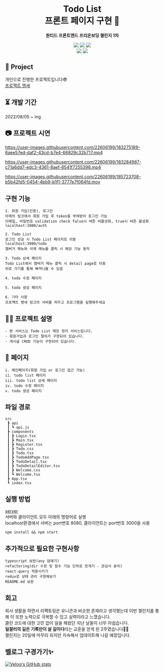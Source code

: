 <div align="center">

# Todo List <br/> 프론트 페이지 구현 📓

<b> 원티드 프론트엔드 프리온보딩 챌린지 1차 </b>

<p>
  <img src="https://img.shields.io/badge/React-^18.2.0-61DAFB?style=flat&logo=React&logoColor=white"/> 
  <img src="https://img.shields.io/badge/typescript-^4.7.4-3178c6?style=flat&logo=typescript&logoColor=white"/>
  <img src="https://img.shields.io/badge/node-v18.4.0-black?style=flat&logo=node&logoColor=white"/>
  <br/>
  <img src="https://img.shields.io/badge/Javscript-F7DF1E?style=flat&logo=Javascript&logoColor=white"/>
  <img src="https://img.shields.io/badge/CSS-DD3A0A?style=flat&logo=CSS3&logoColor=white"/>
</p>

</div>

## 📒 Project

개인으로 진행한 프로젝트입니다😎 <br/>
[프로젝트 명세](https://github.com/syoungee/wanted-pre-onboarding-challenge-fe-1-api)

## ⏳ 개발 기간

2022/08/05 ~ ing
<br/>

## 📷 프로젝트 시연

https://user-images.githubusercontent.com/22606199/183275189-6aee57ed-daf2-43cd-b7e4-66829c32b717.mp4

https://user-images.githubusercontent.com/22606199/183284987-c71a6dd7-edc3-4361-8aef-6541f7255398.mp4

https://user-images.githubusercontent.com/22606199/185723708-b5b42fd5-0454-4bb9-b1f1-3777e7f064fd.mov

## 구현 기능

```
1. 회원 가입(인증), 로그인
아래의 링크에서 회원 가입 후 token을 부여받아 로그인 가능
이메일, 비밀번호 validation check false시 버튼 비활성화, true시 버튼 활성화
localhost:3000/auth

2. Todo List
로그인 성공 시 Todo List 페이지로 이동
localhost:3000/todo
햄버거 메뉴와 삭제 메뉴를 클릭 시 해당 기능 동작

3. Todo 상세 페이지
Todo List에서 햄버거 메뉴 클릭 시 detail page로 이동
뒤로 가기를 통해 빠져나올 수 있음

4. todo 수정 페이지

5. todo 생성 페이지

6. 기타 사항
프로젝트 명세 링크의 서버를 띄우고 프로그램을 실행해주세요
```

## ✍🏻 프로젝트 설명

```
- 본 서비스는 Todo List 메모 정리 서비스입니다.
- 회원가입과 로그인 절차가 구현되어 있습니다.
- 게시글 CRUD 기능이 구현되어 있습니다.
```

## 📔 페이지

```
i. 메인페이지(회원 가입 or 로그인 접근 가능)
ii. todo list 페이지
iii. todo list 상세 페이지
iv. todo 수정 페이지
v. todo 생성 페이지
```

## 파일 경로

```
src
 ┣ api
 ┃ ┗ api.js
 ┣ components
 ┃ ┣ Login.tsx
 ┃ ┣ Main.tsx
 ┃ ┣ Register.tsx
 ┃ ┣ Todo.css
 ┃ ┣ Todo.tsx
 ┃ ┣ TodoAddPage.tsx
 ┃ ┣ TodoDetail.tsx
 ┃ ┣ TodoDetailEditor.tsx
 ┃ ┣ Welcome.css
 ┃ ┗ Welcome.tsx
 ┣ App.tsx
 ┗ index.tsx
```

## 실행 방법

[server](https://github.com/syoungee/wanted-pre-onboarding-challenge-fe-1-api)<br/>
서버와 클라이언트 모두 아래의 명령어로 실행<br/>
localhost환경에서 서버는 port번호 8080, 클라이언트는 port번호 3000을 사용<br/>
```
npm install && npm start
```

## 추가적으로 필요한 구현사항

```
typescript 보완(any 없애기)
refactoring(dir 수정 및 함수 기능 단위로 쪼개기 - 관심사 분리)
react-query 적용시키기
redux로 상태 관리 구현해보기
README.md 보완
```

## 회고
회사 생활을 하면서 리팩토링은 유니콘과 비슷한 존재라고 생각했는데 이번 챌린지를 통해 이 또한 노력으로 극복할 수 있고 실력이라고 느꼈습니다.<br/>
클린 코드에 대한 고민 없이 일을 해왔던 지난 날들이 너무 아쉽습니다.<br/>
**일잘러의 길은 기록만이 살 길이다**라는 교훈을 얻게 된 2주였습니다🫶🏻<br/>
챌린지는 20일에 마무리 되지만 지속해서 업데이트해 나갈 예정입니다.<br/>


## 벨로그 구경가기✨

[![Velog's GitHub stats](https://velog-readme-stats.vercel.app/api?name=syoungee&color=dark)](https://velog.io/@syoungee)


